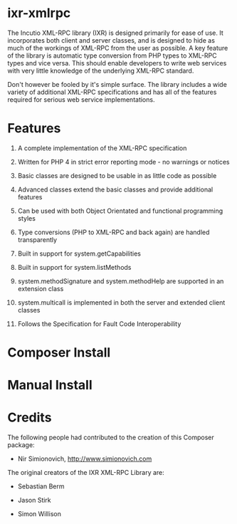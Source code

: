 ixr-xmlrpc
==========
The Incutio XML-RPC library (IXR) is designed primarily for ease of use. It incorporates both client and server classes, and is designed to hide as much of the workings of XML-RPC from the user as possible. A key feature of the library is automatic type conversion from PHP types to XML-RPC types and vice versa. This should enable developers to write web services with very little knowledge of the underlying XML-RPC standard.

Don't however be fooled by it's simple surface. The library includes a wide variety of additional XML-RPC specifications and has all of the features required for serious web service implementations.

Features
========
1. A complete implementation of the XML-RPC specification

2. Written for PHP 4 in strict error reporting mode - no warnings or notices

3. Basic classes are designed to be usable in as little code as possible

4. Advanced classes extend the basic classes and provide additional features

5. Can be used with both Object Orientated and functional programming styles

6. Type conversions (PHP to XML-RPC and back again) are handled transparently

7. Built in support for system.getCapabilities

8. Built in support for system.listMethods

9. system.methodSignature and system.methodHelp are supported in an extension class

10. system.multicall is implemented in both the server and extended client classes

11. Follows the Specification for Fault Code Interoperability

Composer Install
================

Manual Install
==============

Credits
=======
The following people had contributed to the creation of this Composer package:

   * Nir Simionovich, http://www.simionovich.com

The original creators of the IXR XML-RPC Library are:

   * Sebastian Berm

   * Jason Stirk

   * Simon Willison




